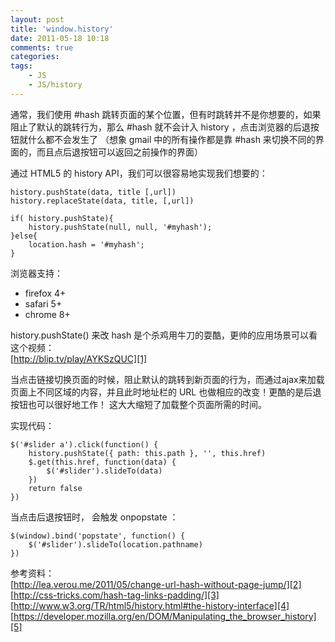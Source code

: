 ```yaml
---
layout: post
title: 'window.history'
date: 2011-05-18 10:18
comments: true
categories: 
tags:
    - JS
    - JS/history
---
```



通常，我们使用 #hash 跳转页面的某个位置，但有时跳转并不是你想要的，如果阻止了默认的跳转行为，那么 #hash 就不会计入 history ，点击浏览器的后退按钮就什么都不会发生了 （想象 gmail 中的所有操作都是靠 #hash 来切换不同的界面的，而且点后退按钮可以返回之前操作的界面）  
  
通过 HTML5 的 history API，我们可以很容易地实现我们想要的：  
  
```
history.pushState(data, title [,url])  
history.replaceState(data, title, [,url])  
```

```
if( history.pushState){  
	history.pushState(null, null, '#myhash');  
}else{  
	location.hash = '#myhash';  
}  
```

浏览器支持：  
  

* firefox 4+
* safari 5+
* chrome 8+

  
  
history.pushState() 来改 hash 是个杀鸡用牛刀的耍酷，更帅的应用场景可以看这个视频：  
[http://blip.tv/play/AYKSzQUC][1]  
  
当点击链接切换页面的时候，阻止默认的跳转到新页面的行为，而通过ajax来加载页面上不同区域的内容，并且此时地址栏的 URL 也做相应的改变！更酷的是后退按钮也可以很好地工作！ 这大大缩短了加载整个页面所需的时间。  
  
实现代码：  
  
```
$('#slider a').click(function() {  
	history.pushState({ path: this.path }, '', this.href)  
	$.get(this.href, function(data) {  
		$('#slider').slideTo(data)       
	})  
	return false   
})
```
  
  
当点击后退按钮时， 会触发 onpopstate ：  

```
$(window).bind('popstate', function() {  
	$('#slider').slideTo(location.pathname)  
})  
``` 
  
  
参考资料：  
[http://lea.verou.me/2011/05/change-url-hash-without-page-jump/][2]  
[http://css-tricks.com/hash-tag-links-padding/][3]  
[http://www.w3.org/TR/html5/history.html#the-history-interface][4]  
[https://developer.mozilla.org/en/DOM/Manipulating_the_browser_history][5]

[1]: http://blip.tv/play/AYKSzQUC
[2]: http://lea.verou.me/2011/05/change-url-hash-without-page-jump/
[3]: http://css-tricks.com/hash-tag-links-padding/
[4]: http://www.w3.org/TR/html5/history.html#the-history-interface
[5]: https://developer.mozilla.org/en/DOM/Manipulating_the_browser_history
